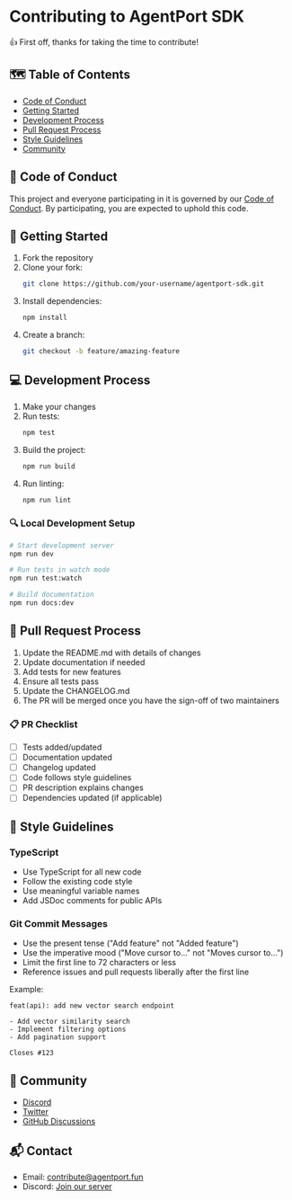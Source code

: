 # Contributing to AgentPort SDK

👍 First off, thanks for taking the time to contribute!

## 🗺 Table of Contents

- [Code of Conduct](#code-of-conduct)
- [Getting Started](#getting-started)
- [Development Process](#development-process)
- [Pull Request Process](#pull-request-process)
- [Style Guidelines](#style-guidelines)
- [Community](#community)

## 📜 Code of Conduct

This project and everyone participating in it is governed by our [Code of Conduct](CODE_OF_CONDUCT.md). By participating, you are expected to uphold this code.

## 🚀 Getting Started

1. Fork the repository
2. Clone your fork:
   ```bash
   git clone https://github.com/your-username/agentport-sdk.git
   ```
3. Install dependencies:
   ```bash
   npm install
   ```
4. Create a branch:
   ```bash
   git checkout -b feature/amazing-feature
   ```

## 💻 Development Process

1. Make your changes
2. Run tests:
   ```bash
   npm test
   ```
3. Build the project:
   ```bash
   npm run build
   ```
4. Run linting:
   ```bash
   npm run lint
   ```

### 🔍 Local Development Setup

```bash
# Start development server
npm run dev

# Run tests in watch mode
npm run test:watch

# Build documentation
npm run docs:dev
```

## 📝 Pull Request Process

1. Update the README.md with details of changes
2. Update documentation if needed
3. Add tests for new features
4. Ensure all tests pass
5. Update the CHANGELOG.md
6. The PR will be merged once you have the sign-off of two maintainers

### 📋 PR Checklist

- [ ] Tests added/updated
- [ ] Documentation updated
- [ ] Changelog updated
- [ ] Code follows style guidelines
- [ ] PR description explains changes
- [ ] Dependencies updated (if applicable)

## 🎨 Style Guidelines

### TypeScript

- Use TypeScript for all new code
- Follow the existing code style
- Use meaningful variable names
- Add JSDoc comments for public APIs

### Git Commit Messages

- Use the present tense ("Add feature" not "Added feature")
- Use the imperative mood ("Move cursor to..." not "Moves cursor to...")
- Limit the first line to 72 characters or less
- Reference issues and pull requests liberally after the first line

Example:
```
feat(api): add new vector search endpoint

- Add vector similarity search
- Implement filtering options
- Add pagination support

Closes #123
```

## 👥 Community

- [Discord](https://discord.gg/agentport)
- [Twitter](https://twitter.com/AgentPortSol)
- [GitHub Discussions](https://github.com/AgentPort/agentport-sdk/discussions)

## 📬 Contact

- Email: contribute@agentport.fun
- Discord: [Join our server](https://discord.gg/agentport)
